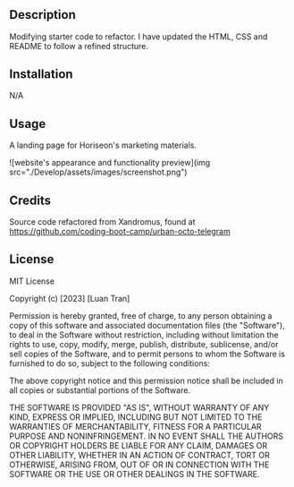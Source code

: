 # <Horiseon-refactored-code-Luan>

## Description

Modifying starter code to refactor. I have updated the HTML, CSS and README to follow a refined structure.


## Installation

N/A

## Usage

A landing page for Horiseon's marketing materials.

![website's appearance and functionality preview](img src="./Develop/assets/images/screenshot.png")

## Credits

Source code refactored from Xandromus, found at https://github.com/coding-boot-camp/urban-octo-telegram

## License

MIT License

Copyright (c) [2023] [Luan Tran]

Permission is hereby granted, free of charge, to any person obtaining a copy
of this software and associated documentation files (the "Software"), to deal
in the Software without restriction, including without limitation the rights
to use, copy, modify, merge, publish, distribute, sublicense, and/or sell
copies of the Software, and to permit persons to whom the Software is
furnished to do so, subject to the following conditions:

The above copyright notice and this permission notice shall be included in all
copies or substantial portions of the Software.

THE SOFTWARE IS PROVIDED "AS IS", WITHOUT WARRANTY OF ANY KIND, EXPRESS OR
IMPLIED, INCLUDING BUT NOT LIMITED TO THE WARRANTIES OF MERCHANTABILITY,
FITNESS FOR A PARTICULAR PURPOSE AND NONINFRINGEMENT. IN NO EVENT SHALL THE
AUTHORS OR COPYRIGHT HOLDERS BE LIABLE FOR ANY CLAIM, DAMAGES OR OTHER
LIABILITY, WHETHER IN AN ACTION OF CONTRACT, TORT OR OTHERWISE, ARISING FROM,
OUT OF OR IN CONNECTION WITH THE SOFTWARE OR THE USE OR OTHER DEALINGS IN THE
SOFTWARE.